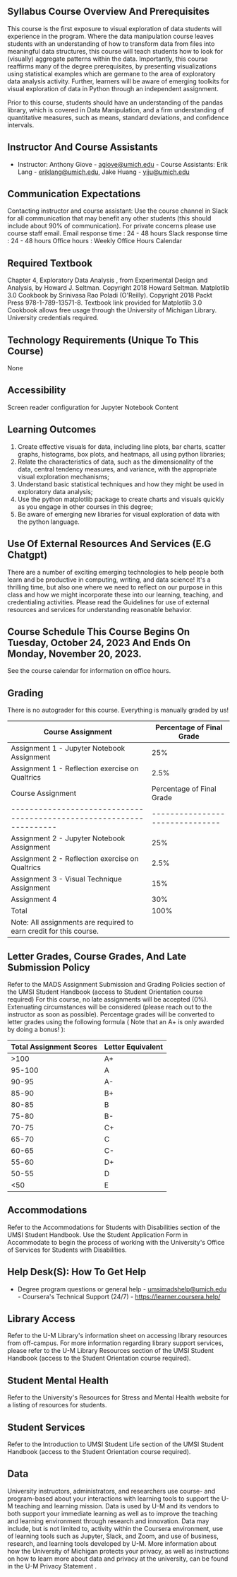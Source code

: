 ## Syllabus Course Overview And Prerequisites

This course is the first exposure to visual exploration of data students will experience in the program. Where the data manipulation course leaves students with an understanding of how to transform data from files into meaningful data structures, this course will teach students how to look for (visually) aggregate patterns within the data. Importantly, this course reaffirms many of the degree prerequisites, by presenting visualizations using statistical examples which are germane to the area of exploratory data analysis activity. Further, learners will be aware of emerging toolkits for visual exploration of data in Python through an independent assignment.

Prior to this course, students should have an understanding of the pandas library, which is covered in Data Manipulation, and a firm understanding of quantitative measures, such as means, standard deviations, and confidence intervals.

## Instructor And Course Assistants

- Instructor: Anthony Giove - agiove@umich.edu - Course Assistants: Erik Lang - eriklang@umich.edu, Jake Huang - yiju@umich.edu

## Communication Expectations

Contacting instructor and course assistant: Use the course channel in Slack for all communication that may benefit any other students (this should include about 90% of communication). For private concerns please use course staff email. Email response time : 24 - 48 hours Slack response time : 24 - 48 hours Office hours : Weekly Office Hours Calendar

## Required Textbook

Chapter 4, Exploratory Data Analysis , from Experimental Design and Analysis, by Howard J. Seltman. Copyright 2018 Howard Seltman. Matplotlib 3.0 Cookbook by Srinivasa Rao Poladi (O'Reilly). Copyright 2018 Packt Press 978-1-789-13571-8. Textbook link provided for Matplotlib 3.0 Cookbook allows free usage through the University of Michigan Library. University credentials required.

## Technology Requirements (Unique To This Course)

None

## Accessibility

Screen reader configuration for Jupyter Notebook Content

## Learning Outcomes

1.  Create effective visuals for data, including line plots, bar charts, scatter graphs, histograms, box plots, and heatmaps, all using python libraries;
2.  Relate the characteristics of data, such as the dimensionality of the data, central tendency measures, and variance, with the appropriate visual exploration mechanisms;
3.  Understand basic statistical techniques and how they might be used in exploratory data analysis;
4.  Use the python matplotlib package to create charts and visuals quickly as you engage in other courses in this degree;
5.  Be aware of emerging new libraries for visual exploration of data with the python language.

## Use Of External Resources And Services (E.G Chatgpt)

There are a number of exciting emerging technologies to help people both learn and be productive in computing, writing, and data science! It's a thrilling time, but also one where we need to reflect on our purpose in this class and how we might incorporate these into our learning, teaching, and credentialing activities. Please read the Guidelines for use of external resources and services for understanding reasonable behavior.

## Course Schedule This Course **Begins On Tuesday, October 24, 2023** And Ends On Monday, November 20, 2023.

See the course calendar for information on office hours.

## Grading

There is no autograder for this course. Everything is manually graded by us!

| Course Assignment                                                    | Percentage of Final Grade       |
| -------------------------------------------------------------------- | ------------------------------- |
| Assignment 1 - Jupyter Notebook Assignment                           | 25%                             |
| Assignment 1 - Reflection exercise on Qualtrics                      | 2.5%                            |
| Course Assignment                                                    | Percentage of Final Grade       |
| -------------------------------------------------------------------- | ------------------------------- |
| Assignment 2 - Jupyter Notebook Assignment                           | 25%                             |
| Assignment 2 - Reflection exercise on Qualtrics                      | 2.5%                            |
| Assignment 3 - Visual Technique Assignment                           | 15%                             |
| Assignment 4                                                         | 30%                             |
| Total                                                                | 100%                            |
| Note: All assignments are required to earn credit for this course.   |                                 |

## Letter Grades, Course Grades, And Late Submission Policy

Refer to the MADS Assignment Submission and Grading Policies section of the UMSI Student Handbook (access to Student Orientation course required)
For this course, no late assignments will be accepted (0%). Extenuating circumstances will be considered (please reach out to the instructor as soon as possible). Percentage grades will be converted to letter grades using the following formula ( Note that an A+ is only awarded by doing a bonus! ):

| Total Assignment Scores | Letter Equivalent |
| ----------------------- | ----------------- |
| >100                    | A+                |
| 95-100                  | A                 |
| 90-95                   | A-                |
| 85-90                   | B+                |
| 80-85                   | B                 |
| 75-80                   | B-                |
| 70-75                   | C+                |
| 65-70                   | C                 |
| 60-65                   | C-                |
| 55-60                   | D+                |
| 50-55                   | D                 |
| <50                     | E                 |

## Accommodations

Refer to the Accommodations for Students with Disabilities section of the UMSI Student Handbook. Use the Student Application Form in Accommodate to begin the process of working with the University's Office of Services for Students with Disabilities.

## Help Desk(S): How To Get Help

- Degree program questions or general help - umsimadshelp@umich.edu - Coursera's Technical Support (24/7) - https://learner.coursera.help/

## Library Access

Refer to the U-M Library's information sheet on accessing library resources from off-campus. For more information regarding library support services, please refer to the U-M Library Resources section of the UMSI Student Handbook (access to the Student Orientation course required).

## Student Mental Health

Refer to the University's Resources for Stress and Mental Health website for a listing of resources for students.

## Student Services

Refer to the Introduction to UMSI Student Life section of the UMSI Student Handbook (access to the Student Orientation course required).

## Data

University instructors, administrators, and researchers use course- and program-based about your interactions with learning tools to support the U-M teaching and learning mission. Data is used by U-M and its vendors to both support your immediate learning as well as to improve the teaching and learning environment through research and innovation. Data may include, but is not limited to, activity within the Coursera environment, use of learning tools such as Jupyter, Slack, and Zoom, and use of business, research, and learning tools developed by U-M. More information about how the University of Michigan protects your privacy, as well as instructions on how to learn more about data and privacy at the university, can be found in the U-M Privacy Statement .
